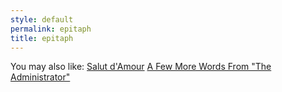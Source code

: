 ```yaml
---
style: default
permalink: epitaph
title: epitaph
---
```

You may also like:
[Salut d'Amour](http://scp-wiki.net/salut-d-amour)
[A Few More Words From "The Administrator"](http://scp-wiki.net/a-few-more-words-from-the-administrator)